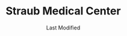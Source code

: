 ---
layout: location-page
date: Last Modified
description: "Local COVID-19 testing is available at Straub Medical Center in Honolulu, Hawaii, USA."
permalink: "locations/hawaii/honolulu/straub-medical-center-1/"
tags:
  - locations
  - hawaii
title: Straub Medical Center
uniqueName: straub-medical-center-1
state: Hawaii
stateAbbr: HI
hood: "Honolulu"
address: "888 S King St"
city: "Honolulu"
zip: "96813"
zipsNearby: "96701 96861 96706 96712 96717 96801 96802 96803 96804 96805 96806 96807 96808 96809 96810 96811 96812 96813 96814 96815 96816 96817 96818 96819 96820 96821 96822 96823 96824 96825 96826 96828 96830 96836 96837 96838 96839 96840 96841 96843 96844 96846 96847 96848 96849 96850 96853 96858 96859 96860 96898 96729 96730 96731 96734 96863 96742 96744 96748 96757 96759 96762 96770 96782 96786 96789 96854 96857 96791 96792 96795 96707 96709 96797 96827 96835" 
mapUrl: "http://maps.apple.com/?q=Straub+Medical+Center&address=888+S+King+St,Honolulu,Hawaii,96813"
locationType: Drive-thru
phone: "808-462-5430"
website: "https://www.hawaiipacifichealth.org/hph-covid-19-updates/covid-19-testing/"
onlineBooking: undefined
closed: undefined
closedUpdate: May 23rd, 2020
notes: "Requires phone screen."
days: Weekdays
hours: 8AM-5PM
altDays: Weekends
altHours: 10AM-3PM
ctaMessage: Learn more
ctaUrl: "https://www.hawaiipacifichealth.org/hph-covid-19-updates/covid-19-testing/"
---